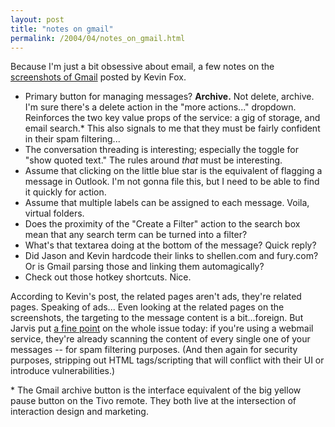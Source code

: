 ```yaml
---
layout: post
title: "notes on gmail"
permalink: /2004/04/notes_on_gmail.html
---
```


<p>Because I'm just a bit obsessive about email, a few notes on the <a href="http://fury.com/article/1990.php">screenshots of Gmail</a> posted by Kevin Fox.</p>

<ul><li>Primary button for managing messages?  <b>Archive.</b>  Not delete, archive.  I'm sure there's a delete action in the "more actions..." dropdown.  Reinforces the two key value props of the service:  a gig of storage, and email search.*  This also signals to me that they must be fairly confident in their spam filtering...
<li>The conversation threading is interesting; especially the toggle for "show quoted text."  The rules around <i>that</i> must be interesting.</li>
<li>Assume that clicking on the little blue star is the equivalent of flagging a message in Outlook.  I'm not gonna file this, but I need to be able to find it quickly for action.</li>
<li>Assume that multiple labels can be assigned to each message.  Voila, virtual folders.</li>
<li>Does the proximity of the "Create a Filter" action to the search box mean that any search term can be turned into a filter?</li>
<li>What's that textarea doing at the bottom of the message?  Quick reply?</li>
<li>Did Jason and Kevin hardcode their links to shellen.com and fury.com?  Or is Gmail parsing those and linking them automagically?</li>
<li>Check out those hotkey shortcuts.  Nice.</li></ul>

<p>According to Kevin's post, the related pages aren't ads, they're related pages.  Speaking of ads...  Even looking at the related pages on the screenshots, the targeting to the message content is a bit...foreign.  But Jarvis put <a href="http://www.buzzmachine.com/archives/2004_04_02.html#006733">a fine point</a> on the whole issue today:  if you're using a webmail service, they're already scanning the content of every single one of your messages -- for spam filtering purposes.  (And then again for security purposes, stripping out HTML tags/scripting that will conflict with their UI or introduce vulnerabilities.)  </p>

<p>* The Gmail archive button is the interface equivalent of the big yellow pause button on the Tivo remote.  They both live at the intersection of interaction design and marketing.</p>


